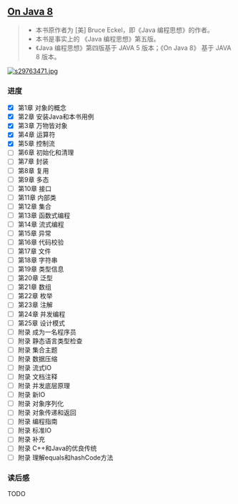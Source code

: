 ## [On Java 8](https://book.douban.com/subject/30217317/)

> - 本书原作者为 [美] Bruce Eckel，即《Java 编程思想》的作者。
> - 本书是事实上的 《Java 编程思想》第五版。
> - 《Java 编程思想》第四版基于 JAVA 5 版本；《On Java 8》 基于 JAVA 8 版本。

[![s29763471.jpg](https://img3.doubanio.com/view/subject/l/public/s29763471.jpg)](https://book.douban.com/subject/30217317/)

### 进度

- [x] 第1章 对象的概念
- [x] 第2章 安装Java和本书用例
- [x] 第3章 万物皆对象
- [x] 第4章 运算符
- [x] 第5章 控制流
- [ ] 第6章 初始化和清理
- [ ] 第7章 封装
- [ ] 第8章 复用
- [ ] 第9章 多态
- [ ] 第10章 接口
- [ ] 第11章 内部类
- [ ] 第12章 集合
- [ ] 第13章 函数式编程
- [ ] 第14章 流式编程
- [ ] 第15章 异常
- [ ] 第16章 代码校验
- [ ] 第17章 文件
- [ ] 第18章 字符串
- [ ] 第19章 类型信息
- [ ] 第20章 泛型
- [ ] 第21章 数组
- [ ] 第22章 枚举
- [ ] 第23章 注解
- [ ] 第24章 并发编程
- [ ] 第25章 设计模式
- [ ] 附录 成为一名程序员
- [ ] 附录 静态语言类型检查
- [ ] 附录 集合主题
- [ ] 附录 数据压缩
- [ ] 附录 流式IO
- [ ] 附录 文档注释
- [ ] 附录 并发底层原理
- [ ] 附录 新IO
- [ ] 附录 对象序列化
- [ ] 附录 对象传递和返回
- [ ] 附录 编程指南
- [ ] 附录 标准IO
- [ ] 附录 补充
- [ ] 附录 C++和Java的优良传统
- [ ] 附录 理解equals和hashCode方法

### 读后感

TODO

